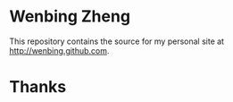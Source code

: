 Wenbing Zheng
==============

This repository contains the source for my personal site at <http://wenbing.github.com>.

Thanks
======
